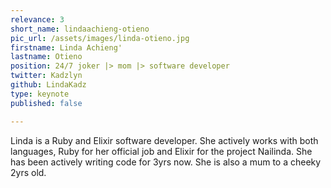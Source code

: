 ```yaml
---
relevance: 3
short_name: lindaachieng-otieno
pic_url: /assets/images/linda-otieno.jpg
firstname: Linda Achieng'
lastname: Otieno
position: 24/7 joker |> mom |> software developer
twitter: Kadzlyn
github: LindaKadz
type: keynote
published: false

---
```

<p>Linda is a Ruby and Elixir software developer. She actively works with both languages, Ruby for her official job and Elixir for the project Nailinda. She has been actively writing code for 3yrs now. She is also a mum to a cheeky 2yrs old.
</p>
